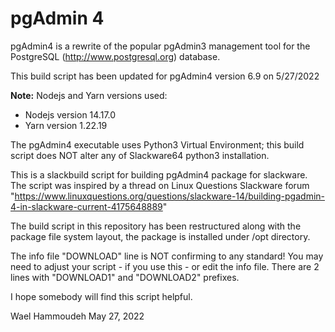 pgAdmin 4
=========

pgAdmin4 is a rewrite of the popular pgAdmin3 management tool for the
PostgreSQL (http://www.postgresql.org) database. 

This build script has been updated for pgAdmin4 version 6.9 on 5/27/2022

**Note:** Nodejs and Yarn versions used:
 - Nodejs version 14.17.0
 - Yarn version 1.22.19

The pgAdmin4 executable uses Python3 Virtual Environment; this build script does
NOT alter any of Slackware64 python3 installation.

This is a slackbuild script for building pgAdmin4 package for slackware.
The script was inspired by a thread on Linux Questions Slackware forum
"https://www.linuxquestions.org/questions/slackware-14/building-pgadmin-4-in-slackware-current-4175648889"
 
The build script in this repository has been restructured along with the package
file system layout, the package is installed under /opt directory.

The info file "DOWNLOAD" line is NOT confirming to any standard! You may need
to adjust your script - if you use this - or edit the info file.
There are 2 lines with "DOWNLOAD1" and "DOWNLOAD2" prefixes.

I hope somebody will find this script helpful.

Wael Hammoudeh
May 27, 2022
